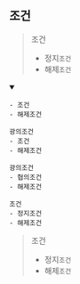 ## 조건
> 조건
> - 정지`조건`
> - 해제`조건`
<details open>
    <summary></summary>

```
- 조건
- 해제조건
```
```
광의조건
- 조건
- 해제조건
```
```
광의조건
- 협의조건
- 해제조건
```
```
조건
- 정지조건
- 해제조건
```
> 조건
> - 정지`조건`
> - 해제`조건`
</details>
